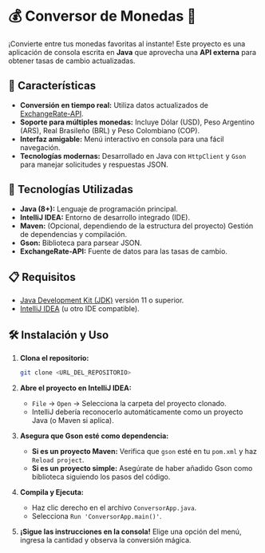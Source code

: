 # 💰 Conversor de Monedas 💱

¡Convierte entre tus monedas favoritas al instante! Este proyecto es una aplicación de consola escrita en **Java** que aprovecha una **API externa** para obtener tasas de cambio actualizadas.

## 🚀 Características

*   **Conversión en tiempo real:** Utiliza datos actualizados de [ExchangeRate-API](https://exchangerate-api.com/).
*   **Soporte para múltiples monedas:** Incluye Dólar (USD), Peso Argentino (ARS), Real Brasileño (BRL) y Peso Colombiano (COP).
*   **Interfaz amigable:** Menú interactivo en consola para una fácil navegación.
*   **Tecnologías modernas:** Desarrollado en Java con `HttpClient` y `Gson` para manejar solicitudes y respuestas JSON.

## 🧰 Tecnologías Utilizadas

*   **Java (8+):** Lenguaje de programación principal.
*   **IntelliJ IDEA:** Entorno de desarrollo integrado (IDE).
*   **Maven:** (Opcional, dependiendo de la estructura del proyecto) Gestión de dependencias y compilación.
*   **Gson:** Biblioteca para parsear JSON.
*   **ExchangeRate-API:** Fuente de datos para las tasas de cambio.

## 📋 Requisitos

*   [Java Development Kit (JDK)](https://adoptium.net/) versión 11 o superior.
*   [IntelliJ IDEA](https://www.jetbrains.com/idea/download/) (u otro IDE compatible).

## 🛠️ Instalación y Uso

1.  **Clona el repositorio:**

    ```bash
    git clone <URL_DEL_REPOSITORIO>
    ```

2.  **Abre el proyecto en IntelliJ IDEA:**
    *   `File` -> `Open` -> Selecciona la carpeta del proyecto clonado.
    *   IntelliJ debería reconocerlo automáticamente como un proyecto Java (o Maven si aplica).

3.  **Asegura que Gson esté como dependencia:**
    *   **Si es un proyecto Maven:** Verifica que `gson` esté en tu `pom.xml` y haz `Reload project`.
    *   **Si es un proyecto simple:** Asegúrate de haber añadido Gson como biblioteca siguiendo los pasos del código.

4.  **Compila y Ejecuta:**
    *   Haz clic derecho en el archivo `ConversorApp.java`.
    *   Selecciona `Run 'ConversorApp.main()'`.

5.  **¡Sigue las instrucciones en la consola!** Elige una opción del menú, ingresa la cantidad y observa la conversión mágica.
